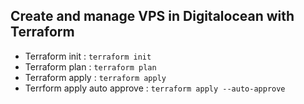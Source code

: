 ## Create and manage VPS in Digitalocean with Terraform

- Terraform init : `terraform init`
- Terraform plan : `terraform plan`
- Terraform apply : `terraform apply`
- Terrform apply auto approve : `terraform apply --auto-approve`
